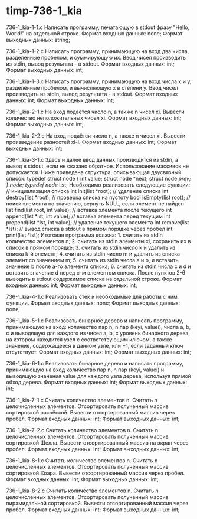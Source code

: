 # timp-736-1_kia
736-1_kia-1-1.c
Написать программу, печатающую в stdout фразу "Hello, World!" на отдельной строке.
Формат входных данных: none;
Формат выходных данных: string;

736-1_kia-1-2.c
Написать программу, принимающую на вход два числа, разделённые пробелом, и суммирующую их. Ввод чисел производить из stdin, вывод результата - в stdout.
Формат входных данных: int;
Формат выходных данных: int;

736-1_kia-1-3.c
Написать программу, принимающую на вход числа x и y, разделённые пробелом, и вычисляющую x в степени y. Ввод чисел производить из stdin, вывод результата - в stdout.
Формат входных данных: int;
Формат выходных данных: int;

736-1_kia-2-1.c
На вход подаётся число n, а также n чисел xi. Вывести количество неположительных чисел xi.
Формат входных данных: int;
Формат выходных данных: int;

736-1_kia-2-2.c
На вход подаётся число n, а также n чисел xi. Вывести произведение разностей xi-i.
Формат входных данных: int;
Формат выходных данных: int;

736-1_kia-3-1.c
Здесь и далее ввод данных производится из stdin, а вывод в stdout, если
не сказано обратное. Использование массивов не допускается.
Ниже приведена структура, описывающая двусвязный список:
typedef struct node {
	int value;
	struct node *next;
	struct node *prev;
} node;
typedef node* list;
Необходимо реализовать следующие функции:
	// инициализация списка
	int init(list *root);
	// удаление списка
	int destroy(list *root);
	// проверка списка на пустоту
	bool isEmpty(list root);
	// поиск элемента по значению, вернуть NULL, если элемент не найден
	list find(list root, int value);
	// вставка элемента после текущего
	int append(list *lst, int value);
	// вставка элемента перед текущим
	int prepend(list *lst, int value);
	// удаление текущего элемента
	int remove(list *lst);
	// вывод списка в stdout в прямом порядке через пробел
	int print(list *lst);
Итоговая программа должна:
	1. считать из stdin количество элементов n;
	2. считать из stdin элементы xi, сохранить их в список в прямом порядке;
	3. считать из stdin число k и удалить из списка k-й элемент;
	4. считать из stdin число m и удалить из списка элемент со значением m;
	5. считать из stdin числа a и b, и вставить значение b после a-го элемента списка;
	6. считать из stdin числа c и d и вставить значение d перед c-м элементом списка.
После пунктов 2-6 выводить в stdout содержимое списка на отдельной строке.
Формат входных данных: int;
Формат выходных данных: int;

736-1_kia-4-1.c
Реализовать стек и необходимые для работы с ним функции.
Формат входных данных: none;
Формат выходных данных: none;

736-1_kia-5-1.c
Реализовать бинарное дерево и написать программу, принимающую на вход: количество пар n, n пар (keyi, valuei), числа a, b, c и выводящую для каждого из чисел a, b, c уровень бинарного дерева, на котором находится узел с соответствующим ключом, а также значение, содержащееся в данном узле, или −1, если заданный ключ отсутствует.
Формат входных данных: int;
Формат выходных данных: int;

736-1_kia-6-1.c
Реализовать бинарное дерево и написать программу, принимающую на вход количество пар n, n пар (keyi, valuei) и выводящую значения value для каждого узла дерева, используя прямой обход дерева.
Формат входных данных: int;
Формат выходных данных: int;

736-1_kia-7-1.c
Считать количество элементов n.
Считать n целочисленных элементов.
Отсортировать полученный массив сортировкой расчёской.
Вывести отсортированный массив через пробел.
Формат входных данных: int;
Формат выходных данных: int;

736-1_kia-7-2.c
Считать количество элементов n.
Считать n целочисленных элементов.
Отсортировать полученный массив сортировкой Шелла.
Вывести отсортированный массив на экран через пробел.
Формат входных данных: int;
Формат выходных данных: int;

736-1_kia-8-1.c
Считать количество элементов n.
Считать n целочисленных элементов.
Отсортировать полученный массив сортировкой Хоара.
Вывести отсортированный массив через пробел.
Формат входных данных: int;
Формат выходных данных: int;

736-1_kia-8-2.c
Считать количество элементов n.
Считать n целочисленных элементов.
Отсортировать полученный массив пирамидальной сортировкой.
Вывести отсортированный массив через пробел.
Формат входных данных: int;
Формат выходных данных: int;

